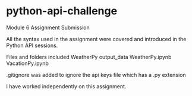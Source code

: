 # python-api-challenge
Module 6 Assignment Submission

All the syntax used in the assignment were covered and introduced in the Python API sessions.

Files and folders included
WeatherPy
output_data
WeatherPy.ipynb
VacationPy.ipynb


.gitignore was added to ignore the api keys file which has a .py extension

I have worked independently on this assignment.
